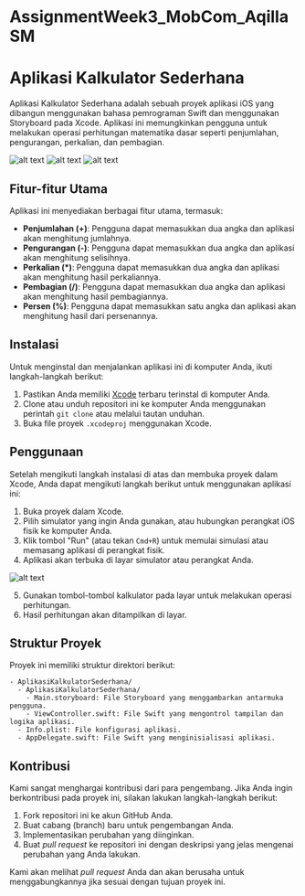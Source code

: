 # AssignmentWeek3_MobCom_AqillaSM

# Aplikasi Kalkulator Sederhana

Aplikasi Kalkulator Sederhana adalah sebuah proyek aplikasi iOS yang dibangun menggunakan bahasa pemrograman Swift dan menggunakan Storyboard pada Xcode. Aplikasi ini memungkinkan pengguna untuk melakukan operasi perhitungan matematika dasar seperti penjumlahan, pengurangan, perkalian, dan pembagian.

![alt text](https://github.com/AqillaSM/AssignmentWeek3_MobCom_AqillaSM/blob/main/Screenshot%202023-10-06%20at%2012.26.41.jpg?raw=true)
![alt text](https://github.com/AqillaSM/AssignmentWeek3_MobCom_AqillaSM/blob/main/Screenshot%202023-10-06%20at%2012.27.01.jpg?raw=true)
![alt text](https://github.com/AqillaSM/AssignmentWeek3_MobCom_AqillaSM/blob/main/Screenshot%202023-10-06%20at%2012.27.04.jpg?raw=true)

## Fitur-fitur Utama

Aplikasi ini menyediakan berbagai fitur utama, termasuk:

- **Penjumlahan (+)**: Pengguna dapat memasukkan dua angka dan aplikasi akan menghitung jumlahnya.
- **Pengurangan (-)**: Pengguna dapat memasukkan dua angka dan aplikasi akan menghitung selisihnya.
- **Perkalian (*)**: Pengguna dapat memasukkan dua angka dan aplikasi akan menghitung hasil perkaliannya.
- **Pembagian (/)**: Pengguna dapat memasukkan dua angka dan aplikasi akan menghitung hasil pembagiannya.
- **Persen (%)**: Pengguna dapat memasukkan satu angka dan aplikasi akan menghitung hasil dari persenannya.

## Instalasi

Untuk menginstal dan menjalankan aplikasi ini di komputer Anda, ikuti langkah-langkah berikut:

1. Pastikan Anda memiliki [Xcode](https://developer.apple.com/xcode/) terbaru terinstal di komputer Anda.
2. Clone atau unduh repositori ini ke komputer Anda menggunakan perintah `git clone` atau melalui tautan unduhan.
3. Buka file proyek `.xcodeproj` menggunakan Xcode.

## Penggunaan

Setelah mengikuti langkah instalasi di atas dan membuka proyek dalam Xcode, Anda dapat mengikuti langkah berikut untuk menggunakan aplikasi ini:

1. Buka proyek dalam Xcode.
2. Pilih simulator yang ingin Anda gunakan, atau hubungkan perangkat iOS fisik ke komputer Anda.
3. Klik tombol "Run" (atau tekan `Cmd+R`) untuk memulai simulasi atau memasang aplikasi di perangkat fisik.
4. Aplikasi akan terbuka di layar simulator atau perangkat Anda.

![alt text](https://github.com/AqillaSM/AssignmentWeek3_MobCom_AqillaSM/blob/main/Screenshot%202023-10-06%20at%2012.26.41.jpg?raw=true)

5. Gunakan tombol-tombol kalkulator pada layar untuk melakukan operasi perhitungan.
6. Hasil perhitungan akan ditampilkan di layar.

## Struktur Proyek

Proyek ini memiliki struktur direktori berikut:

```
- AplikasiKalkulatorSederhana/
  - AplikasiKalkulatorSederhana/
    - Main.storyboard: File Storyboard yang menggambarkan antarmuka pengguna.
    - ViewController.swift: File Swift yang mengontrol tampilan dan logika aplikasi.
  - Info.plist: File konfigurasi aplikasi.
  - AppDelegate.swift: File Swift yang menginisialisasi aplikasi.
```

## Kontribusi

Kami sangat menghargai kontribusi dari para pengembang. Jika Anda ingin berkontribusi pada proyek ini, silakan lakukan langkah-langkah berikut:

1. Fork repositori ini ke akun GitHub Anda.
2. Buat cabang (branch) baru untuk pengembangan Anda.
3. Implementasikan perubahan yang diinginkan.
4. Buat _pull request_ ke repositori ini dengan deskripsi yang jelas mengenai perubahan yang Anda lakukan.

Kami akan melihat _pull request_ Anda dan akan berusaha untuk menggabungkannya jika sesuai dengan tujuan proyek ini.
